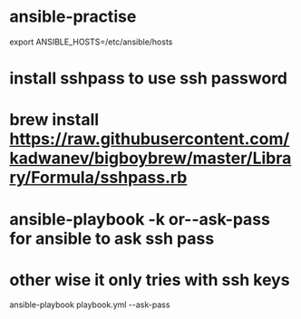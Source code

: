 # ansible-practise
export ANSIBLE_HOSTS=/etc/ansible/hosts
# install sshpass to use ssh password 
# brew install https://raw.githubusercontent.com/kadwanev/bigboybrew/master/Library/Formula/sshpass.rb
# ansible-playbook <playbook name > -k or--ask-pass for ansible to ask ssh pass 
# other wise it only tries with ssh keys
ansible-playbook playbook.yml --ask-pass

